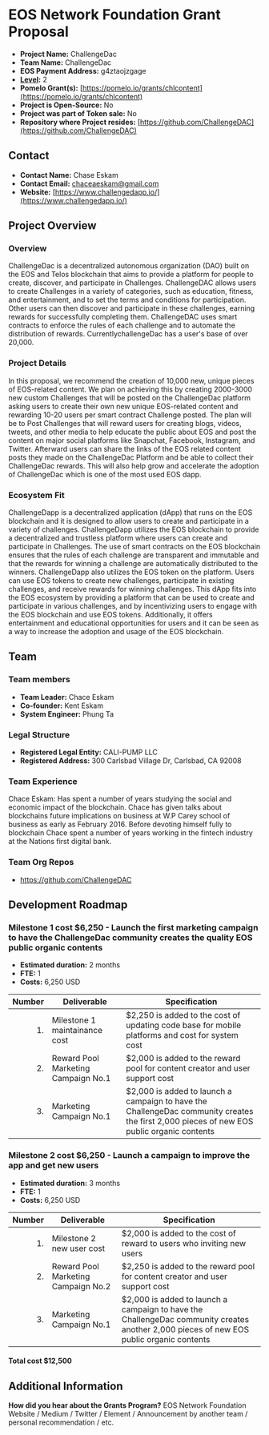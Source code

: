 
# EOS Network Foundation Grant Proposal


- **Project Name:** ChallengeDac
- **Team Name:** ChallengeDac
- **EOS Payment Address:** g4ztaojzgage
- **[Level](https://github.com/eosnetworkfoundation/grant-framework#grant-levels):** 2
- **Pomelo Grant(s):** [https://pomelo.io/grants/chlcontent](https://pomelo.io/grants/chlcontent)
- **Project is Open-Source:** No
- **Project was part of Token sale:** No
- **Repository where Project resides:** [https://github.com/ChallengeDAC](https://github.com/ChallengeDAC)

## Contact

- **Contact Name:** Chase Eskam
- **Contact Email:** [chaceaeskam@gmail.com](mailto:chaceaeskam@gmail.com)
- **Website:** [https://www.challengedapp.io/](https://www.challengedapp.io/)


## Project Overview



### Overview

ChallengeDac is a decentralized autonomous organization (DAO) built on the EOS and Telos blockchain that aims to provide a platform for people to create, discover, and participate in Challenges. ChallengeDAC allows users to create Challenges in a variety of categories, such as education, fitness, and entertainment, and to set the terms and conditions for participation. Other users can then discover and participate in these challenges, earning rewards for successfully completing them. ChallengeDAC uses smart contracts to enforce the rules of each challenge and to automate the distribution of rewards. CurrentlychallengeDac has a user's base of over 20,000.

### Project Details

In this proposal, we recommend the creation of 10,000 new, unique pieces of EOS-related content. We plan on achieving this by creating 2000-3000 new custom Challenges that will be posted on the ChallengeDac platform asking users to create their own new unique EOS-related content and rewarding 10-20 users per smart contract Challenge posted. The plan will be to Post Challenges that will reward users for creating blogs, videos, tweets, and other media to help educate the public about EOS and post the content on major social platforms like Snapchat, Facebook, Instagram, and Twitter. Afterward users can share the links of the EOS related content posts they made on the ChallengeDac Platform and be able to collect their ChallengeDac rewards. This will also help grow and accelerate the adoption of ChallengeDac which is one of the most used EOS dapp.

### Ecosystem Fit

ChallengeDapp is a decentralized application (dApp) that runs on the EOS blockchain and it is designed to allow users to create and participate in a variety of challenges. ChallengeDapp utilizes the EOS blockchain to provide a decentralized and trustless platform where users can create and participate in Challenges. The use of smart contracts on the EOS blockchain ensures that the rules of each challenge are transparent and immutable and that the rewards for winning a challenge are automatically distributed to the winners. ChallengeDapp also utilizes the EOS token on the platform. Users can use EOS tokens to create new challenges, participate in existing challenges, and receive rewards for winning challenges. This dApp fits into the EOS ecosystem by providing a platform that can be used to create and participate in various challenges, and by incentivizing users to engage with the EOS blockchain and use EOS tokens. Additionally, it offers entertainment and educational opportunities for users and it can be seen as a way to increase the adoption and usage of the EOS blockchain.

## Team

### Team members

- **Team Leader:** Chace Eskam
- **Co-founder:** Kent Eskam
- **System Engineer:** Phung Ta

### Legal Structure
- **Registered Legal Entity:** CALI-PUMP LLC
- **Registered Address:** 300 Carlsbad Village Dr, Carlsbad, CA 92008

### Team Experience


Chace Eskam: Has spent a number of years studying the social and economic impact of the blockchain. Chace has given talks about blockchains future implications on business at W.P Carey school of business as early as February 2016. Before devoting himself fully to blockchain Chace spent a number of years working in the fintech industry at the Nations first digital bank.

### Team Org Repos

- https://github.com/ChallengeDAC


## Development Roadmap


### Milestone 1 cost $6,250 - Launch the first marketing campaign to have the ChallengeDac community creates the quality EOS public organic contents
- **Estimated duration:** 2 months
- **FTE:**  1
- **Costs:** 6,250 USD

| Number | Deliverable | Specification |
| -----: | ----------- | ------------- |
| 1. | Milestone 1 maintainance cost | $2,250 is added to the cost of updating code base for mobile platforms and cost for system cost |
| 2. | Reward Pool Marketing Campaign No.1 | $2,000 is added to the reward pool for content creator and user support cost|
| 3. | Marketing Campaign No.1 | $2,000 is added to launch a campaign to have the ChallengeDac community creates the first 2,000 pieces of new EOS public organic contents |

### Milestone 2 cost $6,250 - Launch a campaign to improve the app and get new users
- **Estimated duration:** 3 months
- **FTE:**  1
- **Costs:** 6,250 USD

| Number | Deliverable | Specification |
| -----: | ----------- | ------------- |
| 1. | Milestone 2 new user cost | $2,000 is added to the cost of reward to users who inviting new users |
| 2. | Reward Pool Marketing Campaign No.2 | $2,250 is added to the reward pool for content creator and user support cost|
| 3. | Marketing Campaign No.1 | $2,000 is added to launch a campaign to have the ChallengeDac community creates another 2,000 pieces of new EOS public organic contents |


#### Total cost $12,500


## Additional Information

**How did you hear about the Grants Program?** EOS Network Foundation Website / Medium / Twitter / Element / Announcement by another team / personal recommendation / etc.
